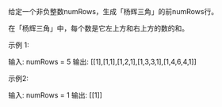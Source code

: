 给定一个非负整数numRows，生成「杨辉三角」的前numRows行。

在「杨辉三角」中，每个数是它左上方和右上方的数的和。




示例 1:

输入: numRows = 5
输出: [[1],[1,1],[1,2,1],[1,3,3,1],[1,4,6,4,1]]


示例2:

输入: numRows = 1
输出: [[1]]